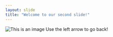```yaml
---
layout: slide
title: "Welcome to our second slide!"
---
```

![This is an image](https://media.giphy.com/media/l2SpMv1fqz8vFD0Bi/giphy.gif?cid=ecf05e476jgbrpyrui2byqqr6vibq3wsw3z1h1fmcsy26cj2&rid=giphy.gif&ct=g) 
Use the left arrow to go back!
